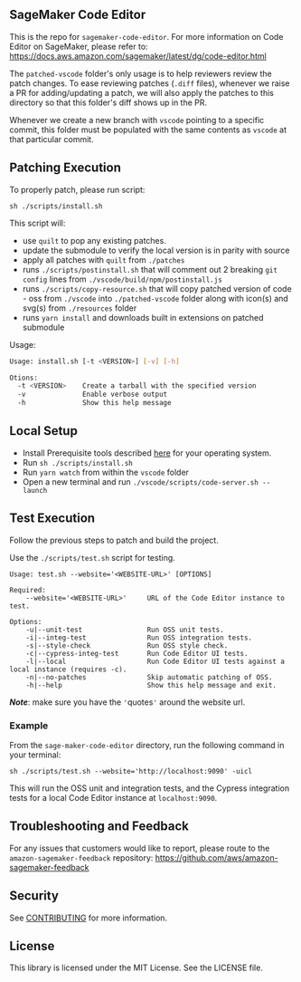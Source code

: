 ## SageMaker Code Editor

This is the repo for `sagemaker-code-editor`. For more information on Code Editor on SageMaker, please refer to: https://docs.aws.amazon.com/sagemaker/latest/dg/code-editor.html

The `patched-vscode` folder's only usage is to help reviewers review the patch changes. To ease reviewing patches (`.diff` files), whenever we raise a PR for adding/updating a patch, we will also apply the patches to this directory so that this folder's diff shows up in the PR.

Whenever we create a new branch with `vscode` pointing to a specific commit, this folder must be populated with the same contents as `vscode` at that particular commit.

## Patching Execution

To properly patch, please run script:

`sh ./scripts/install.sh`

This script will:

- use `quilt` to pop any existing patches.
- update the submodule to verify the local version is in parity with source
- apply all patches with `quilt` from `./patches`
- runs `./scripts/postinstall.sh` that will comment out 2 breaking `git config` lines from `./vscode/build/npm/postinstall.js`
- runs `./scripts/copy-resource.sh` that will copy patched version of code - oss from `./vscode` into `./patched-vscode` folder along with icon(s) and svg(s) from `./resources` folder
- runs `yarn install` and downloads built in extensions on patched submodule

Usage:
```bash
Usage: install.sh [-t <VERSION>] [-v] [-h]

Otions:
  -t <VERSION>    Create a tarball with the specified version
  -v              Enable verbose output
  -h              Show this help message
```

## Local Setup

- Install Prerequisite tools described [here](https://web.archive.org/web/20240711074020/https://github.com/microsoft/vscode/wiki/How-to-Contribute#prerequisites) for your operating system.
- Run `sh ./scripts/install.sh`
- Run `yarn watch` from within the `vscode` folder
- Open a new terminal and run `./vscode/scripts/code-server.sh --launch`

## Test Execution
Follow the previous steps to patch and build the project.

Use the `./scripts/test.sh` script for testing.

```
Usage: test.sh --website='<WEBSITE-URL>' [OPTIONS]

Required:
    --website='<WEBSITE-URL>'     URL of the Code Editor instance to test.

Options:
    -u|--unit-test                Run OSS unit tests.
    -i|--integ-test               Run OSS integration tests.
    -s|--style-check              Run OSS style check.
    -c|--cypress-integ-test       Run Code Editor UI tests.
    -l|--local                    Run Code Editor UI tests against a local instance (requires -c).
    -n|--no-patches               Skip automatic patching of OSS.
    -h|--help                     Show this help message and exit.
```
***Note***: make sure you have the `'`quotes`'` around the website url.

### Example
From the `sage-maker-code-editor` directory, run the following command in your terminal:

```shell
sh ./scripts/test.sh --website='http://localhost:9090' -uicl
```
This will run the OSS unit and integration tests, and the Cypress integration tests for a local Code Editor instance at `localhost:9090`. 

## Troubleshooting and Feedback

For any issues that customers would like to report, please route to the `amazon-sagemaker-feedback` repository: https://github.com/aws/amazon-sagemaker-feedback

## Security

See [CONTRIBUTING](CONTRIBUTING.md#security-issue-notifications) for more information.

## License

This library is licensed under the MIT License. See the LICENSE file.
